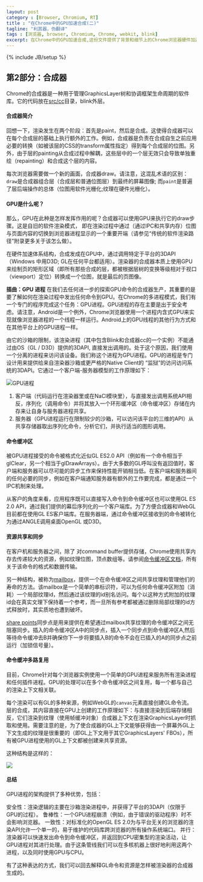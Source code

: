 ```yaml
---
layout: post
category : [Browser, Chromium, RT]
title : "在Chrome中的GPU加速合成(二)"
tagline: "利其器，伪翻译"
tags : [浏览器, browser, Chromium, Chrome, webkit, blink]
excerpt: 在Chrome中的GPU加速合成,这份文件提供了背景和细节上的Chrome浏览器硬件加速合成的实现。
---
```

{% include JB/setup %}

## 第2部分：合成器

Chrome的合成器是一种用于管理GraphicsLayer树和协调框架生命周期的软件库。它的代码放在[src/cc](https://code.google.com/p/chromium/codesearch#chromium/src/cc/)目录，blink外层。

#### 合成器简介

回想一下，渲染发生在两个阶段：首先是paint，然后是合成。这使得合成器可以在每个合成层的基础上执行额外的工作。例如，合成器是负责在合成自生之前应用必要的转换（如被该层的CSS的transform属性指定）得到每个合成层的位图。另外，由于层的painting从合成过程中解耦，这些层中的一个层无效只会导致单独重绘（repainting）和合成这个层的内容。

每次浏览器需要做一个新的画面，合成器draw。请注意，这混乱术语的区别：`draw`是合成器组合层（合成层和普通位图层）到最终的屏幕图像; 而`paint`是普遍了层后端操作的总体（位图用软件光栅化;纹理在硬件光栅化）。

#### GPU是什么呢？

那么，GPU在此种是怎样发挥作用的呢？合成器可以使用GPU来执行它的draw​​步骤。这是自旧的软件渲染模式， 即在渲染过程中通过（通过IPC和共享内存）位图与页面内容的切换到浏览器进程显示的一个重要开端（请参见“传统的软件渲染路径”附录更多关于该怎么做）。

在硬件加速体系结构，合成发成在GPU中，通过调用特定于平台的3DAPI（Windows 中用D3D; GL在任何平台都适用）。渲染器的合成器本质上使用GPU来绘制页的矩形区域（即所有那些合成的层，都被根据层树的变换等级相对于视口（viewport）定位）转换成一个位图，就是最后的页图像。

**插曲：GPU 进程**
在我们去任何进一步的探索GPU命令的合成器生产，其重要的是要了解如何在渲染过程中发出任何命令到GPU。在Chrome的多进程模式，我们有一个专门的程序完成这个任务：GPU进程。GPU进程的存在主要是出于安全考虑。请注意，Android是一个例外，Chrome浏览器使用一个进程内含式GPU来实现就像浏览器进程的一个线程一样运行。Android上的GPU线程的其他行为方式和在其他平台上的GPU进程一样。

由它的沙箱的限制，该渲染进程（其中包含Blink和合成器cc的一个实例）不能通过由OS（GL / D3D）提供的3DAPI, 直接发出调用的。处于这个原因，我们使用一个分离的进程来访问该设备。我们称这个进程为GPU进程。GPU的进程是专门设计用来提供给来自渲染器沙箱或更严格的Native Client的 “监狱”的访问访问系统的3DAPI。它通过一个客户端-服务器模型的工作原理如下：

![GPU进程](https://lh5.googleusercontent.com/w3susKkBaBl5_bWQfQpEFeyIwz6rON17mw1gqYzX5PzQx-j9rV8rnpo0ABHDGwpJRKk7ErEHhUUjjJtCMdDaN_nketqM3dT7_bq3zrtputtDbYtzQS_e5wyVV9_14kmDzw)

1. 客户端（代码运行在渲染器里或在NaCl模块里），与直接发出调用系统API相反，序列化（调用命令）并将其放入一个环形缓冲区（命令缓冲区）存储在内存来让自身与服务器进程共享。
2. 服务器（GPU进程运行在限制较少的沙箱，可以访问该平台的三维的API）从共享存储器取出序列化命令，分析它们，并执行适当的图形调用。


#### 命令缓冲区

被GPU进程接受的命令被格式化近似GL ES2.0 API（例如有一个命令相当于glClear，另一个相当于glDrawArrays）。由于大多数的GL呼叫没有返回值时，客户端和服务器可以尽可能的异步工作来保持性能开销相当低。在客户端和服务器间的任何必要的同步，例如在客户端通知服务器有额外的工作要完成，都是通过一个IPC机制来处理。

从客户的角度来看，应用程序既可以直接写入命令到命令缓冲区也可以使用GL ES 2.0 API，通过我们提供的幕后序列化的一个客户端库。为了方便合成器和WebGL目前都在使用GL ES客户端库。在服务器端，通过命令缓冲区接收到的命令被转化为通过ANGLE调用桌面OpenGL 或D3D。

#### 资源共享和同步

在客户机和服务器之间，除了 ​​对command buffer提供存储，Chrome使用共享内存去传递较大的资源，例如纹理位图，顶点数组等。请参阅[命令缓冲区文档](http://www.chromium.org/developers/design-documents/gpu-command-buffer)，所有关于该命令的格式和数据传输。

另一种结构，被称为[mailbox](http://src.chromium.org/viewvc/chrome/trunk/src/gpu/GLES2/extensions/CHROMIUM/CHROMIUM_texture_mailbox.txt)，提供一个在命令缓冲区之间共享纹理和管理他们的寿命的方法。该mailbox是一个简单的串标识符，可以为任何命令缓冲区附加（消耗）一个局部纹理id，然后通过该纹理的id别名访问。每个以这种方式附加的纹理id会在真实文理下保持着一个参考，而一旦所有参考都被通过删除局部纹理的id方式释放时，其实质地也遭到破坏。

[share points](http://src.chromium.org/viewvc/chrome/trunk/src/gpu/GLES2/extensions/CHROMIUM/CHROMIUM_sync_point.txt)同步点是用来提供在希望通过mailbox共享纹理的命令缓冲区之间无阻塞同步。插入的命令缓冲区A中的同步点，插入一个同步点到命令缓冲区A,然后等待命令缓冲去B并确保你下一步将要插入B的命令不会在已插入的A的同步点之前运行（加锁信号量）。

#### 命令缓冲多路​​复用

目前，Chrome针对每个浏览器实例使用一个简单的GPU进程来服务所有渲染进程和任何插件进程。GPU的处理可以在多个命令缓冲区之间复用，每一个都与自己的渲染上下文相关联。

每个渲染可以有GL的多种来源，例如WebGL的`canvas`元素直接创建GL命令流。层的合成，其内容直接在GPU上创建的工作原理如下：与直接渲染到后端存储相反，它们渲染到纹理（使用帧缓冲对象）合成器上下文在渲染GraphicsLayer时抓取和使用。需要注意的是，为了使合成器的GL上下文能够获得由一个屏幕外GL上下文生成的纹理是很重要的（即GL上下文用于其它GraphicsLayers' FBOs），所有被GPU进程使用的GL上下文都被创建来共享资源。

这种结构是这样的：

![](https://lh3.googleusercontent.com/NkY6VcaKsuj5QKpLUTNerf5xJezkRbKN02q-1tY7YmMgwsoJDGyXcaBIG3vr7pitDqyztqZtLw5LW3Tx_iVzEgVlKQpoEArQyW2LOAwKsvy8BZJLJ37ERnubSqxVEgcEXA)


#### 总结

GPU进程的架构提供了多种优势，包括：

安全性：渲染逻辑的主要在沙箱渲染进程中，并获得了平台的3DAPI（仅限于GPU的过程）。
鲁棒性：一个GPU进程崩溃（例如，由于错误的驱动程序）时不会影响浏览器。
一致性：对标准化的OpenGL ES 2.0为与平台无关的浏览器的渲染API允许一个单一的，易于维护的代码库跨浏览器的所有操作系统端口。
并行：渲染器可以快速发出命令到命令缓冲区，并返回到CPU密集型的渲染活动，让GPU进程对其进行处理。由于这条管线我们可以在多核机器上很好地利用这两个进程，以及同时使用GPU与CPU。

有了这种表达的方式，我们可以回去解释GL命令和资源是怎样被渲染器的合成器生成的。


